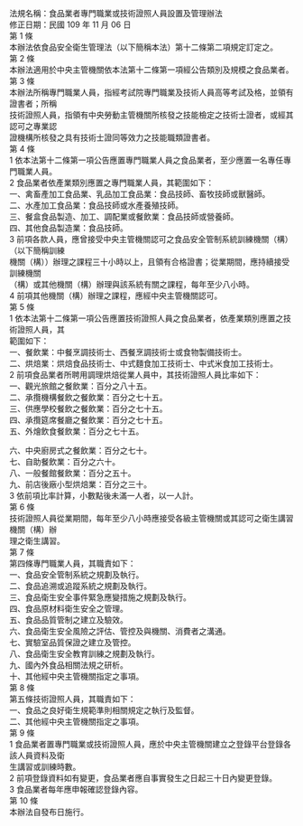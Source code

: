 法規名稱：食品業者專門職業或技術證照人員設置及管理辦法  
修正日期：民國 109 年 11 月 06 日  
第 1 條  
本辦法依食品安全衛生管理法（以下簡稱本法）第十二條第二項規定訂定之。  
第 2 條  
本辦法適用於中央主管機關依本法第十二條第一項經公告類別及規模之食品業者。  
第 3 條  
本辦法所稱專門職業人員，指經考試院專門職業及技術人員高等考試及格，並領有證書者；所稱  
技術證照人員，指領有中央勞動主管機關所核發之技能檢定之技術士證者，或經其認可之專業認  
證機構所核發之具有技術士證同等效力之技能職類證書者。  
第 4 條  
1 依本法第十二條第一項公告應置專門職業人員之食品業者，至少應置一名專任專門職業人員。  
2 食品業者依產業類別應置之專門職業人員，其範圍如下：  
一、禽畜產加工食品業、乳品加工食品業：食品技師、畜牧技師或獸醫師。  
二、水產加工食品業：食品技師或水產養殖技師。  
三、餐盒食品製造、加工、調配業或餐飲業：食品技師或營養師。  
四、其他食品製造業：食品技師。  
3 前項各款人員，應曾接受中央主管機關認可之食品安全管制系統訓練機關（構）（以下簡稱訓練  
機關（構））辦理之課程三十小時以上，且領有合格證書；從業期間，應持續接受訓練機關  
（構）或其他機關（構）辦理與該系統有關之課程，每年至少八小時。  
4 前項其他機關（構）辦理之課程，應經中央主管機關認可。  
第 5 條  
1 依本法第十二條第一項公告應置技術證照人員之食品業者，依產業類別應置之技術證照人員，其  
範圍如下：  
一、餐飲業：中餐烹調技術士、西餐烹調技術士或食物製備技術士。  
二、烘焙業：烘焙食品技術士、中式麵食加工技術士、中式米食加工技術士。  
2 前項食品業者所聘用調理烘焙從業人員中，其技術證照人員比率如下：  
一、觀光旅館之餐飲業：百分之八十五。  
二、承攬機構餐飲之餐飲業：百分之七十五。  
三、供應學校餐飲之餐飲業：百分之七十五。  
四、承攬筵席餐廳之餐飲業：百分之七十五。  
五、外燴飲食餐飲業：百分之七十五。  


六、中央廚房式之餐飲業：百分之七十。  
七、自助餐飲業：百分之六十。  
八、一般餐館餐飲業：百分之五十。  
九、前店後廠小型烘焙業：百分之三十。  
3 依前項比率計算，小數點後未滿一人者，以一人計。  
第 6 條  
技術證照人員從業期間，每年至少八小時應接受各級主管機關或其認可之衛生講習機關（構）辦  
理之衛生講習。  
第 7 條  
第四條專門職業人員，其職責如下：  
一、食品安全管制系統之規劃及執行。  
二、食品追溯或追蹤系統之規劃及執行。  
三、食品衛生安全事件緊急應變措施之規劃及執行。  
四、食品原材料衛生安全之管理。  
五、食品品質管制之建立及驗效。  
六、食品衛生安全風險之評估、管控及與機關、消費者之溝通。  
七、實驗室品質保證之建立及管控。  
八、食品衛生安全教育訓練之規劃及執行。  
九、國內外食品相關法規之研析。  
十、其他經中央主管機關指定之事項。  
第 8 條  
第五條技術證照人員，其職責如下：  
一、食品之良好衛生規範準則相關規定之執行及監督。  
二、其他經中央主管機關指定之事項。  
第 9 條  
1 食品業者置專門職業或技術證照人員，應於中央主管機關建立之登錄平台登錄各該人員資料及衛  
生講習或訓練時數。  
2 前項登錄資料如有變更，食品業者應自事實發生之日起三十日內變更登錄。  
3 食品業者每年應申報確認登錄內容。  
第 10 條  
本辦法自發布日施行。  


